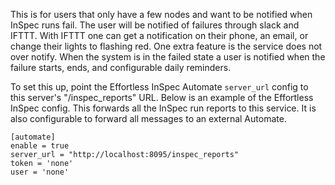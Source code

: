 This is for users that only have a few nodes and want to be notified when InSpec runs fail. 
The user will be notified of failures through slack and IFTTT. With IFTTT one can get a notification on their phone, an email, or change their lights to flashing red. 
One extra feature is the service does not over notify. When the system is in the failed state a user is notified when the failure starts, ends, and configurable daily reminders. 

To set this up, point the Effortless InSpec Automate `server_url` config to this server's "/inspec_reports" URL. Below is an example of the Effortless InSpec config. This forwards all the InSpec run reports to this service. It is also configurable to forward all messages to an external Automate. 
```
[automate]
enable = true
server_url = "http://localhost:8095/inspec_reports"
token = 'none'
user = 'none'
```
